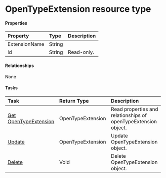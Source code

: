 # OpenTypeExtension resource type



#### Properties
| Property	   | Type	|Description|
|:---------------|:--------|:----------|
|ExtensionName|String||
|Id|String| Read-only.|

#### Relationships
None


#### Tasks

| Task		   | Return Type	|Description|
|:---------------|:--------|:----------|
|[Get OpenTypeExtension](../api/opentypeextension_get.md) | OpenTypeExtension |Read properties and relationships of openTypeExtension object.|
|[Update](../api/opentypeextension_update.md) | OpenTypeExtension	|Update OpenTypeExtension object. |
|[Delete](../api/opentypeextension_delete.md) | Void	|Delete OpenTypeExtension object. |
